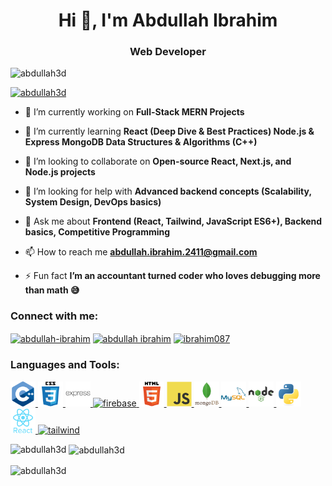 <h1 align="center">Hi 👋, I'm Abdullah Ibrahim</h1>
<h3 align="center">Web Developer</h3>

<p align="left"> <img src="https://komarev.com/ghpvc/?username=abdullah3d&label=Profile%20views&color=0e75b6&style=flat" alt="abdullah3d" /> </p>

<p align="left"> <a href="https://github.com/ryo-ma/github-profile-trophy"><img src="https://github-profile-trophy.vercel.app/?username=abdullah3d" alt="abdullah3d" /></a> </p>

- 🔭 I’m currently working on **Full-Stack MERN Projects**

- 🌱 I’m currently learning **React (Deep Dive & Best Practices) Node.js & Express MongoDB Data Structures & Algorithms (C++)**

- 👯 I’m looking to collaborate on **Open-source React, Next.js, and Node.js projects**

- 🤝 I’m looking for help with **Advanced backend concepts (Scalability, System Design, DevOps basics)**

- 💬 Ask me about **Frontend (React, Tailwind, JavaScript ES6+), Backend basics, Competitive Programming**

- 📫 How to reach me **abdullah.ibrahim.2411@gmail.com**

- ⚡ Fun fact **I’m an accountant turned coder who loves debugging more than math 😅**

<h3 align="left">Connect with me:</h3>
<p align="left">
<a href="https://linkedin.com/in/abdullah-ibrahim" target="blank"><img align="center" src="https://raw.githubusercontent.com/rahuldkjain/github-profile-readme-generator/master/src/images/icons/Social/linked-in-alt.svg" alt="abdullah-ibrahim" height="30" width="40" /></a>
<a href="[https://fb.com/abdullah ibrahim](https://www.facebook.com/abdullah.ibrahim.49944)" target="blank"><img align="center" src="https://raw.githubusercontent.com/rahuldkjain/github-profile-readme-generator/master/src/images/icons/Social/facebook.svg" alt="abdullah ibrahim" height="30" width="40" /></a>
<a href="https://codeforces.com/profile/ibrahim087" target="blank"><img align="center" src="https://raw.githubusercontent.com/rahuldkjain/github-profile-readme-generator/master/src/images/icons/Social/codeforces.svg" alt="ibrahim087" height="30" width="40" /></a>
</p>

<h3 align="left">Languages and Tools:</h3>
<p align="left"> <a href="https://www.w3schools.com/cpp/" target="_blank" rel="noreferrer"> <img src="https://raw.githubusercontent.com/devicons/devicon/master/icons/cplusplus/cplusplus-original.svg" alt="cplusplus" width="40" height="40"/> </a> <a href="https://www.w3schools.com/css/" target="_blank" rel="noreferrer"> <img src="https://raw.githubusercontent.com/devicons/devicon/master/icons/css3/css3-original-wordmark.svg" alt="css3" width="40" height="40"/> </a> <a href="https://expressjs.com" target="_blank" rel="noreferrer"> <img src="https://raw.githubusercontent.com/devicons/devicon/master/icons/express/express-original-wordmark.svg" alt="express" width="40" height="40"/> </a> <a href="https://firebase.google.com/" target="_blank" rel="noreferrer"> <img src="https://www.vectorlogo.zone/logos/firebase/firebase-icon.svg" alt="firebase" width="40" height="40"/> </a> <a href="https://www.w3.org/html/" target="_blank" rel="noreferrer"> <img src="https://raw.githubusercontent.com/devicons/devicon/master/icons/html5/html5-original-wordmark.svg" alt="html5" width="40" height="40"/> </a> <a href="https://developer.mozilla.org/en-US/docs/Web/JavaScript" target="_blank" rel="noreferrer"> <img src="https://raw.githubusercontent.com/devicons/devicon/master/icons/javascript/javascript-original.svg" alt="javascript" width="40" height="40"/> </a> <a href="https://www.mongodb.com/" target="_blank" rel="noreferrer"> <img src="https://raw.githubusercontent.com/devicons/devicon/master/icons/mongodb/mongodb-original-wordmark.svg" alt="mongodb" width="40" height="40"/> </a> <a href="https://www.mysql.com/" target="_blank" rel="noreferrer"> <img src="https://raw.githubusercontent.com/devicons/devicon/master/icons/mysql/mysql-original-wordmark.svg" alt="mysql" width="40" height="40"/> </a> <a href="https://nodejs.org" target="_blank" rel="noreferrer"> <img src="https://raw.githubusercontent.com/devicons/devicon/master/icons/nodejs/nodejs-original-wordmark.svg" alt="nodejs" width="40" height="40"/> </a> <a href="https://www.python.org" target="_blank" rel="noreferrer"> <img src="https://raw.githubusercontent.com/devicons/devicon/master/icons/python/python-original.svg" alt="python" width="40" height="40"/> </a> <a href="https://reactjs.org/" target="_blank" rel="noreferrer"> <img src="https://raw.githubusercontent.com/devicons/devicon/master/icons/react/react-original-wordmark.svg" alt="react" width="40" height="40"/> </a> <a href="https://tailwindcss.com/" target="_blank" rel="noreferrer"> <img src="https://www.vectorlogo.zone/logos/tailwindcss/tailwindcss-icon.svg" alt="tailwind" width="40" height="40"/> </a> </p>

<p><img align="left" src="https://github-readme-stats.vercel.app/api/top-langs?username=abdullah3d&show_icons=true&locale=en&layout=compact" alt="abdullah3d" /></p>

<p>&nbsp;<img align="center" src="https://github-readme-stats.vercel.app/api?username=abdullah3d&show_icons=true&locale=en" alt="abdullah3d" /></p>

<p><img align="center" src="https://github-readme-streak-stats.herokuapp.com/?user=abdullah3d&" alt="abdullah3d" /></p>

